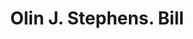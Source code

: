 ---
doi: 10.7916/D8CV5VT2
date_other: '1896'
date_other_textual: '1896'
form: printed ephemera
genre:
- Invoices
name:
- Olin J. Stephens
object_in_context_url: https://biggert.cul.columbia.edu/items/view/ave_biggert_01087
subject_hierarchical_geographic:
- New York, New York, United States
subject_name:
- Olin J. Stephens
title: Olin J. Stephens. Bill
sort_title: Olin J. Stephens. Bill
call_number: ave_biggert_01087
coordinates:
- 40.71277777777778,-74.00583333333333
pid: ave_biggert_01087
identifiers: ave_biggert_01087
thumbnail: false
permalink: /biggert/ave_biggert_01087/
layout: iiif-image-page
---